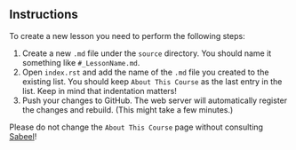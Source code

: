 ## Instructions
To create a new lesson you need to perform the following steps:
1. Create a new `.md` file under the `source` directory. You should name it something like `#_LessonName.md`.
2. Open `index.rst` and add the name of the `.md` file you created to the existing list. You should keep `About This Course` as the last entry in the list. Keep in mind that indentation matters!
3. Push your changes to GitHub. The web server will automatically register the changes and rebuild. (This might take a few minutes.)

Please do not change the `About This Course` page without consulting <a href="https://sabeelmansuri.com/" target="_blank">Sabeel</a>!
